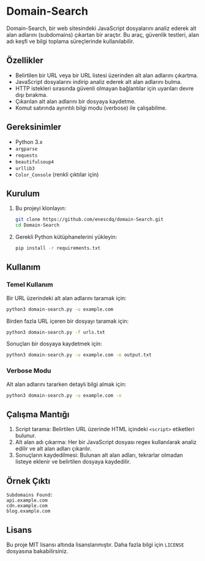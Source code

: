 # Domain-Search

Domain-Search, bir web sitesindeki JavaScript dosyalarını analiz ederek alt alan adlarını (subdomains) çıkartan bir araçtır. Bu araç, güvenlik testleri, alan adı keşfi ve bilgi toplama süreçlerinde kullanılabilir.

## Özellikler
- Belirtilen bir URL veya bir URL listesi üzerinden alt alan adlarını çıkartma.
- JavaScript dosyalarını indirip analiz ederek alt alan adlarını bulma.
- HTTP istekleri sırasında güvenli olmayan bağlantılar için uyarıları devre dışı bırakma.
- Çıkarılan alt alan adlarını bir dosyaya kaydetme.
- Komut satırında ayrıntılı bilgi modu (verbose) ile çalışabilme.

## Gereksinimler
- Python 3.x
- `argparse`
- `requests`
- `beautifulsoup4`
- `urllib3`
- `Color_Console` (renkli çıktılar için)

## Kurulum
1. Bu projeyi klonlayın:
   ```bash
   git clone https://github.com/enescdq/domain-Search.git
   cd Domain-Search
   ```
2. Gerekli Python kütüphanelerini yükleyin:
   ```bash
   pip install -r requirements.txt
   ```

## Kullanım
### Temel Kullanım
Bir URL üzerindeki alt alan adlarını taramak için:
```bash
python3 domain-search.py -u example.com
```

Birden fazla URL içeren bir dosyayı taramak için:
```bash
python3 domain-search.py -f urls.txt
```

Sonuçları bir dosyaya kaydetmek için:
```bash
python3 domain-search.py -u example.com -o output.txt
```

### Verbose Modu
Alt alan adlarını tararken detaylı bilgi almak için:
```bash
python3 domain-search.py -u example.com -v
```

## Çalışma Mantığı
1. Script tarama: Belirtilen URL üzerinde HTML içindeki `<script>` etiketleri bulunur.
2. Alt alan adı çıkarma: Her bir JavaScript dosyası regex kullanılarak analiz edilir ve alt alan adları çıkarılır.
3. Sonuçların kaydedilmesi: Bulunan alt alan adları, tekrarlar olmadan listeye eklenir ve belirtilen dosyaya kaydedilir.

## Örnek Çıktı
```plaintext
Subdomains Found:
api.example.com
cdn.example.com
blog.example.com
```

## Lisans
Bu proje MIT lisansı altında lisanslanmıştır. Daha fazla bilgi için `LICENSE` dosyasına bakabilirsiniz.
